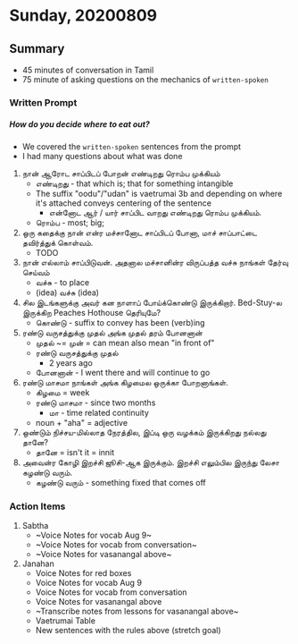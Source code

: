 # Sunday, 20200809

## Summary
* 45 minutes of conversation in Tamil
* 75 minute of asking questions on the mechanics of `written-spoken`


### Written Prompt
##### How do you decide where to eat out?
* We covered the `written-spoken` sentences from the prompt
* I had many questions about what was done

1. நான் ஆரோட சாப்பிடப் போறன் எண்டிறது ரொம்ப முக்கியம்
    * எண்டிறது - that which is; that for something intangible
    * The suffix "oodu"/"udan" is vaetrumai 3b and depending on where it's attached conveys centering of the sentence
        * என்னோட ஆர் / யார் சாப்பிட வாறது எண்டிறது ரொம்ப முக்கியம்.
    * ரொம்ப - most; big;
2. ஒரு கதைக்கு நான் என்ர மச்சானோட சாப்பிடப் போனா, மாச் சாப்பாட்டை தவிர்த்துக் கொள்வம். 
    * TODO
3. நான் எல்லாம் சாப்பிடுவன். அதனால மச்சானின்ர விருப்பத்த வச்சு நாங்கள் தேர்வு செய்வம்
    * வச்சு - to place
    * (idea) வச்சு (idea)
4. சில இடங்களுக்கு அவர் கன நாளாப் போய்க்கொண்டு இருக்கிறார். Bed-Stuy-ல இருக்கிற Peaches Hothouse தெரியுமே? 
    * கொண்டு - suffix to convey has been (verb)ing
5. ரண்டு வருசத்துக்கு முதல் அங்க முதல் தரம் போனனான்
    * முதல் ~= முன்  = can mean also mean "in front of"
    * ரண்டு வருசத்துக்கு முதல்
        * 2 years ago
    * போனனான் - I went there and will continue to go
6. ரண்டு மாசமா நாங்கள் அங்க கிழமைல ஒருக்கா போறனாங்கள்.
    * கிழமை = week
    * ரண்டு மாசமா - since two months
        * மா - time related continuity
    * noun + "aha" = adjective
7. ஒண்டும் நிச்சய-மில்லாத நேரத்தில, இப்டி ஒரு வழக்கம் இருக்கிறது நல்லது தானே?
    * தானே = isn't it = innit
8. அவைன்ர கோழி இறச்சி ஜூசி-ஆக இருக்கும். இறச்சி எலும்பில இருந்து லேசா கழண்டு வரும்.
    * கழண்டு வரும் - something fixed that comes off


### Action Items
1. Sabtha
    * ~Voice Notes for vocab Aug 9~
    * ~Voice Notes for vocab from conversation~
    * ~Voice Notes for vasanangal above~
1. Janahan
    * Voice Notes for red boxes
    * Voice Notes for vocab Aug 9
    * Voice Notes for vocab from conversation
    * Voice Notes for vasanangal above
    * ~Transcribe notes from lessons for vasanangal above~
    * Vaetrumai Table
    * New sentences with the rules above (stretch goal)




